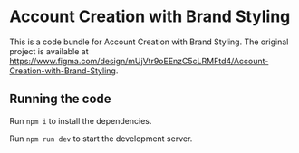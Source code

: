 
  # Account Creation with Brand Styling

  This is a code bundle for Account Creation with Brand Styling. The original project is available at https://www.figma.com/design/mUjVtr9oEEnzC5cLRMFtd4/Account-Creation-with-Brand-Styling.

  ## Running the code

  Run `npm i` to install the dependencies.

  Run `npm run dev` to start the development server.
  